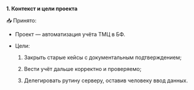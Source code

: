 **1. Контекст и цели проекта**

📥 Принято:

- Проект — автоматизация учёта ТМЦ в БФ.

- Цели:
  
  1. Закрыть старые кейсы с документальным подтверждением;
  
  2. Вести учёт дальше корректно и проверяемо;
  
  3. Делегировать рутину серверу, оставив человеку ввод данных.

